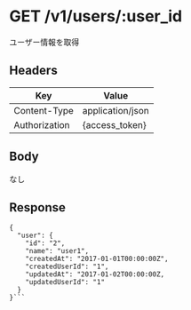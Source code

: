 # GET  /v1/users/:user_id

ユーザー情報を取得

## Headers

| Key           | Value            |
|---------------|------------------|
| Content-Type  | application/json |
| Authorization | {access_token}   |

## Body

なし

## Response

```
{
  "user": {
    "id": "2",
    "name": "user1",
    "createdAt": "2017-01-01T00:00:00Z",
    "createdUserId": "1",
    "updatedAt": "2017-01-02T00:00:00Z,
    "updatedUserId": "1"
  }
}```
